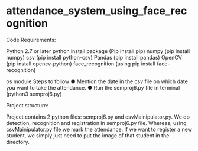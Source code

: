 # attendance_system_using_face_recognition



Code Requirements:

Python 2.7 or later
python install package (Pip install pip)
numpy (pip install numpy)
csv (pip install python-csv)
Pandas (pip install pandas)
OpenCV (pip install opencv-python)
face_recognition (using pip install face-recognition)

os module
Steps to follow
● Mention the date in the csv file on which date you want to take the attendance.
● Run the semproj6.py file in terminal (python3 semproj6.py)


Project structure:

Project contains 2 python files: semproj6.py and csvMainipulator.py.
We do detection, recognition and registration in semproj6.py file.
Whereas, using csvMainipulator.py file we mark the attendance.
If we want to register a new student, we simply just need to put the image of that
student in the directory.


